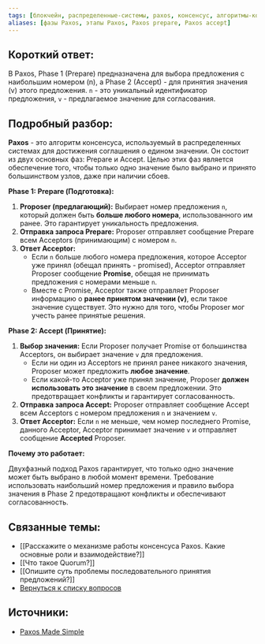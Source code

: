 ```yaml
---
tags: [блокчейн, распределенные-системы, paxos, консенсус, алгоритмы-консенсуса, prepare-phase, accept-phase]
aliases: [фазы Paxos, этапы Paxos, Paxos prepare, Paxos accept]
---
```


## Короткий ответ:

В Paxos, Phase 1 (Prepare) предназначена для выбора предложения с наибольшим номером (n),  а Phase 2 (Accept) - для принятия значения (v) этого предложения. `n` - это уникальный идентификатор предложения, `v` - предлагаемое значение для согласования.

## Подробный разбор:

**Paxos** - это алгоритм консенсуса, используемый в распределенных системах для достижения соглашения о едином значении. Он состоит из двух основных фаз:  Prepare и Accept.  Целью этих фаз является обеспечение того, чтобы только одно значение было выбрано и принято большинством узлов, даже при наличии сбоев.

**Phase 1: Prepare (Подготовка):**

1. **Proposer (предлагающий):**  Выбирает номер предложения `n`, который должен быть **больше любого номера**, использованного им ранее.  Это гарантирует уникальность предложения.
2. **Отправка запроса Prepare:** Proposer отправляет сообщение Prepare  всем Acceptors (принимающим) с номером `n`.
3. **Ответ Acceptor:**
    * Если `n` больше любого номера предложения, которое Acceptor уже принял (обещал принять - promised),  Acceptor отправляет Proposer сообщение **Promise**,  обещая не принимать предложения с номерами меньше `n`.
    * Вместе с Promise, Acceptor также отправляет Proposer информацию о **ранее принятом значении (v)**, если такое значение существует.  Это нужно для того, чтобы Proposer мог учесть ранее принятые решения.

**Phase 2: Accept (Принятие):**

1. **Выбор значения:**  Если Proposer получает Promise от большинства Acceptors, он выбирает значение `v` для предложения.
   * Если ни один из Acceptors не принял ранее никакого значения, Proposer может предложить **любое значение**.
   * Если какой-то Acceptor уже принял значение, Proposer **должен использовать это значение**  в своем предложении.  Это предотвращает конфликты и гарантирует согласованность.
2. **Отправка запроса Accept:** Proposer отправляет сообщение Accept всем Acceptors с номером предложения `n` и значением `v`.
3. **Ответ Acceptor:**  Если `n` не меньше, чем номер последнего Promise, данного Acceptor,  Acceptor принимает значение `v` и отправляет сообщение **Accepted** Proposer.


**Почему это работает:**

Двухфазный подход Paxos гарантирует, что только одно значение может быть выбрано в любой момент времени.  Требование использовать наибольший номер предложения и правило выбора значения в Phase 2 предотвращают конфликты и обеспечивают согласованность.


## Связанные темы:

* [[Расскажите о механизме работы консенсуса Paxos. Какие основные роли и взаимодействие?]]
* [[Что такое Quorum?]]
* [[Опишите суть проблемы последовательного принятия предложений?]]
* [Вернуться к списку вопросов](3.%20Список%20вопросов)


## Источники:

* [Paxos Made Simple](https://lamport.azurewebsites.net/pubs/paxos-simple.pdf)